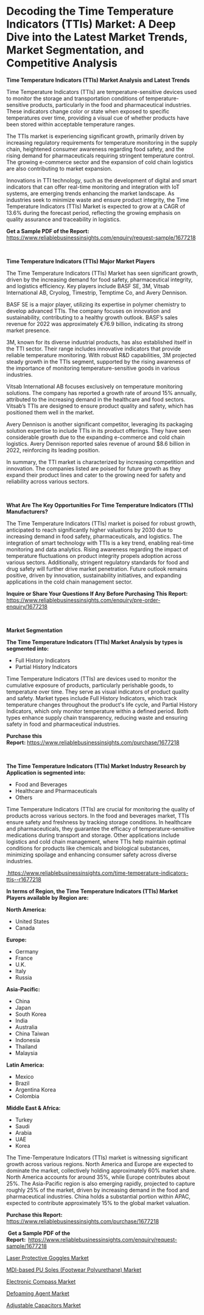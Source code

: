 <p><h1>Decoding the Time Temperature Indicators (TTIs) Market: A Deep Dive into the Latest Market Trends, Market Segmentation, and Competitive Analysis</h1></p><p><strong>Time Temperature Indicators (TTIs) Market Analysis and Latest Trends</strong></p>
<p><p>Time Temperature Indicators (TTIs) are temperature-sensitive devices used to monitor the storage and transportation conditions of temperature-sensitive products, particularly in the food and pharmaceutical industries. These indicators change color or state when exposed to specific temperatures over time, providing a visual cue of whether products have been stored within acceptable temperature ranges.</p><p>The TTIs market is experiencing significant growth, primarily driven by increasing regulatory requirements for temperature monitoring in the supply chain, heightened consumer awareness regarding food safety, and the rising demand for pharmaceuticals requiring stringent temperature control. The growing e-commerce sector and the expansion of cold chain logistics are also contributing to market expansion. </p><p>Innovations in TTI technology, such as the development of digital and smart indicators that can offer real-time monitoring and integration with IoT systems, are emerging trends enhancing the market landscape. As industries seek to minimize waste and ensure product integrity, the Time Temperature Indicators (TTIs) Market is expected to grow at a CAGR of 13.6% during the forecast period, reflecting the growing emphasis on quality assurance and traceability in logistics.</p></p>
<p><strong>Get a Sample PDF of the Report:&nbsp;</strong> <a href="https://www.reliablebusinessinsights.com/enquiry/request-sample/1677218?utm_campaign=1135&utm_medium=2&utm_source=Github&utm_content=ia&utm_term=30092024&utm_id=time-temperature-indicators-ttis">https://www.reliablebusinessinsights.com/enquiry/request-sample/1677218</a></p>
<p>&nbsp;</p>
<p><strong>Time Temperature Indicators (TTIs) Major Market Players</strong></p>
<p><p>The Time Temperature Indicators (TTIs) Market has seen significant growth, driven by the increasing demand for food safety, pharmaceutical integrity, and logistics efficiency. Key players include BASF SE, 3M, Vitsab International AB, Cryolog, Timestrip, Temptime Co, and Avery Dennison.</p><p>BASF SE is a major player, utilizing its expertise in polymer chemistry to develop advanced TTIs. The company focuses on innovation and sustainability, contributing to a healthy growth outlook. BASF’s sales revenue for 2022 was approximately €76.9 billion, indicating its strong market presence.</p><p>3M, known for its diverse industrial products, has also established itself in the TTI sector. Their range includes innovative indicators that provide reliable temperature monitoring. With robust R&D capabilities, 3M projected steady growth in the TTIs segment, supported by the rising awareness of the importance of monitoring temperature-sensitive goods in various industries.</p><p>Vitsab International AB focuses exclusively on temperature monitoring solutions. The company has reported a growth rate of around 15% annually, attributed to the increasing demand in the healthcare and food sectors. Vitsab’s TTIs are designed to ensure product quality and safety, which has positioned them well in the market.</p><p>Avery Dennison is another significant competitor, leveraging its packaging solution expertise to include TTIs in its product offerings. They have seen considerable growth due to the expanding e-commerce and cold chain logistics. Avery Dennison reported sales revenue of around $8.6 billion in 2022, reinforcing its leading position.</p><p>In summary, the TTI market is characterized by increasing competition and innovation. The companies listed are poised for future growth as they expand their product lines and cater to the growing need for safety and reliability across various sectors.</p></p>
<p>&nbsp;</p>
<p><strong>What Are The Key Opportunities For Time Temperature Indicators (TTIs) Manufacturers?</strong></p>
<p><p>The Time Temperature Indicators (TTIs) market is poised for robust growth, anticipated to reach significantly higher valuations by 2030 due to increasing demand in food safety, pharmaceuticals, and logistics. The integration of smart technology with TTIs is a key trend, enabling real-time monitoring and data analytics. Rising awareness regarding the impact of temperature fluctuations on product integrity propels adoption across various sectors. Additionally, stringent regulatory standards for food and drug safety will further drive market penetration. Future outlook remains positive, driven by innovation, sustainability initiatives, and expanding applications in the cold chain management sector.</p></p>
<p><strong>Inquire or Share Your Questions If Any Before Purchasing This Report:</strong> <a href="https://www.reliablebusinessinsights.com/enquiry/pre-order-enquiry/1677218?utm_campaign=1135&utm_medium=2&utm_source=Github&utm_content=ia&utm_term=30092024&utm_id=time-temperature-indicators-ttis">https://www.reliablebusinessinsights.com/enquiry/pre-order-enquiry/1677218</a></p>
<p>&nbsp;</p>
<p><strong>Market Segmentation</strong></p>
<p><strong>The Time Temperature Indicators (TTIs) Market Analysis by types is segmented into:</strong></p>
<p><ul><li>Full History Indicators</li><li>Partial History Indicators</li></ul></p>
<p><p>Time Temperature Indicators (TTIs) are devices used to monitor the cumulative exposure of products, particularly perishable goods, to temperature over time. They serve as visual indicators of product quality and safety. Market types include Full History Indicators, which track temperature changes throughout the product's life cycle, and Partial History Indicators, which only monitor temperature within a defined period. Both types enhance supply chain transparency, reducing waste and ensuring safety in food and pharmaceutical industries.</p></p>
<p><strong>Purchase this Report:&nbsp;</strong><a href="https://www.reliablebusinessinsights.com/purchase/1677218?utm_campaign=1135&utm_medium=2&utm_source=Github&utm_content=ia&utm_term=30092024&utm_id=time-temperature-indicators-ttis">https://www.reliablebusinessinsights.com/purchase/1677218</a></p>
<p>&nbsp;</p>
<p><strong>The Time Temperature Indicators (TTIs) Market Industry Research by Application is segmented into:</strong></p>
<p><ul><li>Food and Beverages</li><li>Healthcare and Pharmaceuticals</li><li>Others</li></ul></p>
<p><p>Time Temperature Indicators (TTIs) are crucial for monitoring the quality of products across various sectors. In the food and beverages market, TTIs ensure safety and freshness by tracking storage conditions. In healthcare and pharmaceuticals, they guarantee the efficacy of temperature-sensitive medications during transport and storage. Other applications include logistics and cold chain management, where TTIs help maintain optimal conditions for products like chemicals and biological substances, minimizing spoilage and enhancing consumer safety across diverse industries.</p></p>
<p><a href="https://www.reliablebusinessinsights.com/time-temperature-indicators-ttis--r1677218?utm_campaign=1135&utm_medium=2&utm_source=Github&utm_content=ia&utm_term=30092024&utm_id=time-temperature-indicators-ttis">&nbsp;https://www.reliablebusinessinsights.com/time-temperature-indicators-ttis--r1677218</a></p>
<p><strong>In terms of Region, the Time Temperature Indicators (TTIs) Market Players available by Region are:</strong></p>
<p>
    <p> <strong> North America: </strong>
        <ul>
            <li>United States</li>
            <li>Canada</li>
        </ul>
        </p> 
    <p> <strong> Europe: </strong>
        <ul>
            <li>Germany</li>
            <li>France</li>
            <li>U.K.</li>
            <li>Italy</li>
            <li>Russia</li>
        </ul>
        </p> 
    <p> <strong> Asia-Pacific: </strong>
        <ul>
            <li>China</li>
            <li>Japan</li>
            <li>South Korea</li>
            <li>India</li>
            <li>Australia</li>
            <li>China Taiwan</li>
            <li>Indonesia</li>
            <li>Thailand</li>
            <li>Malaysia</li>
        </ul>
        </p> 
    <p> <strong> Latin America: </strong>
        <ul>
            <li>Mexico</li>
            <li>Brazil</li>
            <li>Argentina Korea</li>
            <li>Colombia</li>
        </ul>
        </p> 
    <p> <strong> Middle East & Africa: </strong>
        <ul>
            <li>Turkey</li>
            <li>Saudi</li>
            <li>Arabia</li>
            <li>UAE</li>
            <li>Korea</li>
        </ul>
    </p>
    </p>
<p><p>The Time-Temperature Indicators (TTIs) market is witnessing significant growth across various regions. North America and Europe are expected to dominate the market, collectively holding approximately 60% market share. North America accounts for around 35%, while Europe contributes about 25%. The Asia-Pacific region is also emerging rapidly, projected to capture roughly 25% of the market, driven by increasing demand in the food and pharmaceutical industries. China holds a substantial portion within APAC, expected to contribute approximately 15% to the global market valuation.</p></p>
<p><strong>Purchase this Report: </strong><a href="https://www.reliablebusinessinsights.com/purchase/1677218?utm_campaign=1135&utm_medium=2&utm_source=Github&utm_content=ia&utm_term=30092024&utm_id=time-temperature-indicators-ttis">https://www.reliablebusinessinsights.com/purchase/1677218</a></p>
<p>&nbsp;<strong>Get a Sample PDF of the Report:&nbsp;&nbsp;</strong><a href="https://www.reliablebusinessinsights.com/enquiry/request-sample/1677218?utm_campaign=1135&utm_medium=2&utm_source=Github&utm_content=ia&utm_term=30092024&utm_id=time-temperature-indicators-ttis">https://www.reliablebusinessinsights.com/enquiry/request-sample/1677218</a></p>
<p><strong></strong></p>
<p><p><a href="https://www.linkedin.com/pulse/global-laser-protective-goggles-market-focus-application-end-use-44grf?utm_campaign=1135&utm_medium=2&utm_source=Github&utm_content=ia&utm_term=30092024&utm_id=time-temperature-indicators-ttis">Laser Protective Goggles Market</a></p><p><a href="https://github.com/ChristyMAguilar/Market-Research-Report-List-1/blob/main/mdi-based-pu-soles-footwear-polyurethane-market.md?utm_campaign=1135&utm_medium=2&utm_source=Github&utm_content=ia&utm_term=30092024&utm_id=time-temperature-indicators-ttis">MDI-based PU Soles (Footwear Polyurethane) Market</a></p><p><a href="https://issuu.com/reportprime-2/docs/electronic-compass-market-size-2030_47e1a33a9843a3?utm_campaign=1135&utm_medium=2&utm_source=Github&utm_content=ia&utm_term=30092024&utm_id=time-temperature-indicators-ttis">Electronic Compass Market</a></p><p><a href="https://github.com/mozsorpen/Market-Research-Report-List-1/blob/main/defoaming-agent-market.md?utm_campaign=1135&utm_medium=2&utm_source=Github&utm_content=ia&utm_term=30092024&utm_id=time-temperature-indicators-ttis">Defoaming Agent Market</a></p><p><a href="https://issuu.com/reportprime-2/docs/adjustable-capacitors-market-size-2_ece2073fa40ca5?utm_campaign=1135&utm_medium=2&utm_source=Github&utm_content=ia&utm_term=30092024&utm_id=time-temperature-indicators-ttis">Adjustable Capacitors Market</a></p></p>